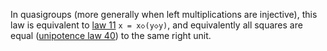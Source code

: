 In quasigroups (more generally when left multiplications are injective), this law is equivalent to [law 11](https://teorth.github.io/equational_theories/implications/?11) `x = x◇(y◇y)`, and equivalently all squares are equal ([unipotence law 40](https://teorth.github.io/equational_theories/implications/?40)) to the same right unit.
